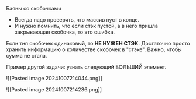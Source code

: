 Баяны со скобочками 
- Всегда надо проверять, что массив пуст в конце.
- И нужно помнить, что если стэк пустой, а в него пришла закрывающая скобочка, то это ошибка. 

Если тип скобочек одинаковый, то **НЕ НУЖЕН СТЭК**. Достаточно просто хранить информацию о количестве скобочек в "стэке". Важно, чтобы сумма не стала.


Пример другой задачи: узнать следующий БОЛЬШИЙ элемент.

![[Pasted image 20241007214044.png]]

  ![[Pasted image 20241007214236.png]]
  

